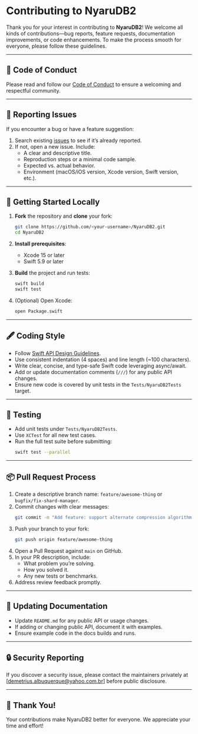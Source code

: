 # Contributing to NyaruDB2

Thank you for your interest in contributing to **NyaruDB2**! We welcome all kinds of contributions—bug reports, feature requests, documentation improvements, or code enhancements. To make the process smooth for everyone, please follow these guidelines.

---

## 📃 Code of Conduct
Please read and follow our [Code of Conduct](CODE_OF_CONDUCT.md) to ensure a welcoming and respectful community.

---

## 🐞 Reporting Issues
If you encounter a bug or have a feature suggestion:

1. Search existing [issues](https://github.com/galileostudio/NyaruDB2/issues) to see if it’s already reported.
2. If not, open a new issue. Include:
   - A clear and descriptive title.
   - Reproduction steps or a minimal code sample.
   - Expected vs. actual behavior.
   - Environment (macOS/iOS version, Xcode version, Swift version, etc.).

---

## 🌱 Getting Started Locally

1. **Fork** the repository and **clone** your fork:
   ```bash
   git clone https://github.com/<your-username>/NyaruDB2.git
   cd NyaruDB2
   ```

2. **Install prerequisites**:
   - Xcode 15 or later
   - Swift 5.9 or later

3. **Build** the project and run tests:
   ```bash
   swift build
   swift test
   ```

4. (Optional) Open Xcode:
   ```bash
   open Package.swift
   ```

---

## 🖋️ Coding Style

- Follow [Swift API Design Guidelines](https://swift.org/documentation/api-design-guidelines/).
- Use consistent indentation (4 spaces) and line length (~100 characters).
- Write clear, concise, and type-safe Swift code leveraging async/await.
- Add or update documentation comments (`///`) for any public API changes.
- Ensure new code is covered by unit tests in the `Tests/NyaruDB2Tests` target.

---

## 🧪 Testing

- Add unit tests under `Tests/NyaruDB2Tests`.
- Use `XCTest` for all new test cases.
- Run the full test suite before submitting:
  ```bash
  swift test --parallel
  ```

---

## 📦 Pull Request Process

1. Create a descriptive branch name: `feature/awesome-thing` or `bugfix/fix-shard-manager`.
2. Commit changes with clear messages:
   ```bash
   git commit -m "Add feature: support alternate compression algorithms"
   ```
3. Push your branch to your fork:
   ```bash
   git push origin feature/awesome-thing
   ```
4. Open a Pull Request against `main` on GitHub.
5. In your PR description, include:
   - What problem you’re solving.
   - How you solved it.
   - Any new tests or benchmarks.
6. Address review feedback promptly.

---

## 📖 Updating Documentation

- Update `README.md` for any public API or usage changes.
- If adding or changing public API, document it with examples.
- Ensure example code in the docs builds and runs.

---

## 🔒 Security Reporting

If you discover a security issue, please contact the maintainers privately at [demetrius.albuquerque@yahoo.com.br] before public disclosure.

---

## 🎉 Thank You!

Your contributions make NyaruDB2 better for everyone. We appreciate your time and effort!

